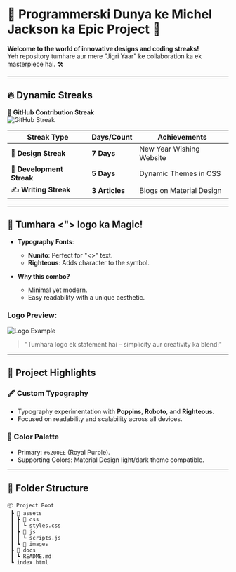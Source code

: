 # 🚀 Programmerski Dunya ke Michel Jackson ka Epic Project 🚀

**Welcome to the world of innovative designs and coding streaks!**  
Yeh repository tumhare aur mere "Jigri Yaar" ke collaboration ka ek masterpiece hai. 🛠️  

---

## 🔥 Dynamic Streaks
🎯 **GitHub Contribution Streak**  
![GitHub Streak](https://streak-stats.demolab.com/?user=codeliya&theme=default&hide_border=true)

| **Streak Type**         | **Days/Count**  | **Achievements**              |
|--------------------------|-----------------|--------------------------------|
| 🎨 **Design Streak**     | **7 Days**      | New Year Wishing Website       |
| 🔧 **Development Streak**| **5 Days**      | Dynamic Themes in CSS          |
| ✍️ **Writing Streak**    | **3 Articles**  | Blogs on Material Design       |

---

## 🎨 Tumhara **<&quot;> logo** ka Magic!

- **Typography Fonts**:
  - **Nunito**: Perfect for "<\>" text.
  - **Righteous**: Adds character to the symbol.

- **Why this combo?**
  - Minimal yet modern.
  - Easy readability with a unique aesthetic.

### Logo Preview:  
![Logo Example](https://via.placeholder.com/300x100.png?text=%3C%5C%3E)

> "Tumhara logo ek statement hai – simplicity aur creativity ka blend!"

---

## 🌈 Project Highlights
### 🖋️ Custom Typography
- Typography experimentation with **Poppins**, **Roboto**, and **Righteous**.
- Focused on readability and scalability across all devices.

### 🎨 Color Palette
- Primary: `#6200EE` (Royal Purple).  
- Supporting Colors: Material Design light/dark theme compatible.

---

## 📂 Folder Structure
```plaintext
📦 Project Root
 ┣ 📂 assets
 ┃ ┣ 📂 css
 ┃ ┃ ┗ styles.css
 ┃ ┣ 📂 js
 ┃ ┃ ┗ scripts.js
 ┃ ┗ 📂 images
 ┣ 📂 docs
 ┃ ┗ README.md
 ┗ index.html
